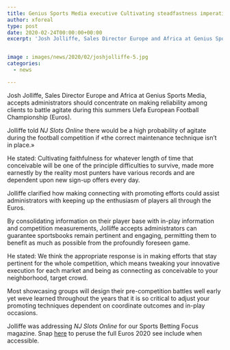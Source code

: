 ```yaml
---
title: Genius Sports Media executive Cultivating steadfastness imperative for Euros success
author: xforeal 
type: post
date: 2020-02-24T00:00:00+00:00
excerpt: 'Josh Jolliffe, Sales Director Europe and Africa at Genius Sports Media, accepts administrators should concentrate on making steadfastness among clients to battle agitate during this summers Uefa European Football Championship (Euros) '


image : images/news/2020/02/joshjolliffe-5.jpg
categories:
  - news

---
```

Josh Jolliffe, Sales Director Europe and Africa at Genius Sports Media, accepts administrators should concentrate on making reliability among clients to battle agitate during this summers Uefa European Football Championship (Euros). 

Jolliffe told _NJ Slots Online_ there would be a high probability of agitate during the football competition if &#171;the correct maintenance technique isn&#8217;t in place.&#187; 

He stated: Cultivating faithfulness for whatever length of time that conceivable will be one of the principle difficulties to survive, made more earnestly by the reality most punters have various records and are dependent upon new sign-up offers every day. 

Jolliffe clarified how making connecting with promoting efforts could assist administrators with keeping up the enthusiasm of players all through the Euros. 

By consolidating information on their player base with in-play information and competition measurements, Jolliffe accepts administrators can guarantee sportsbooks remain pertinent and engaging, permitting them to benefit as much as possible from the profoundly foreseen game. 

He stated: We think the appropriate response is in making efforts that stay pertinent for the whole competition, which means tweaking your innovative execution for each market and being as connecting as conceivable to your neighborhood, target crowd. 

Most showcasing groups will design their pre-competition battles well early yet weve learned throughout the years that it is so critical to adjust your promoting techniques dependent on coordinate outcomes and in-play occasions. 

Jolliffe was addressing _NJ Slots Online_ for our Sports Betting Focus magazine. Snap [here][1] to peruse the full Euros 2020 see include when accessible.

 [1]: #